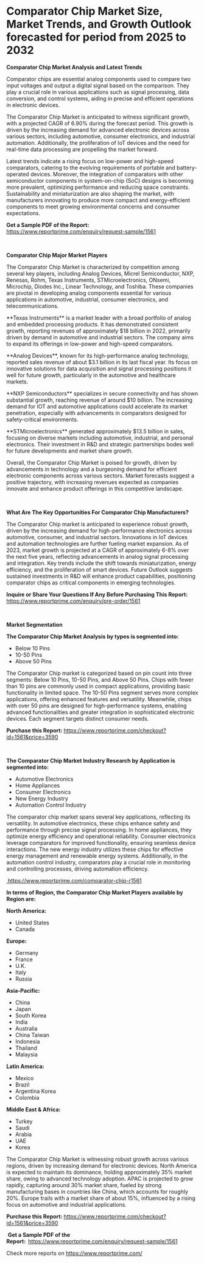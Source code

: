<p><h1>Comparator Chip Market Size, Market Trends, and Growth Outlook forecasted for period from 2025 to 2032</h1></p><p><strong>Comparator Chip Market Analysis and Latest Trends</strong></p>
<p><p>Comparator chips are essential analog components used to compare two input voltages and output a digital signal based on the comparison. They play a crucial role in various applications such as signal processing, data conversion, and control systems, aiding in precise and efficient operations in electronic devices.</p><p>The Comparator Chip Market is anticipated to witness significant growth, with a projected CAGR of 6.90% during the forecast period. This growth is driven by the increasing demand for advanced electronic devices across various sectors, including automotive, consumer electronics, and industrial automation. Additionally, the proliferation of IoT devices and the need for real-time data processing are propelling the market forward.</p><p>Latest trends indicate a rising focus on low-power and high-speed comparators, catering to the evolving requirements of portable and battery-operated devices. Moreover, the integration of comparators with other semiconductor components in system-on-chip (SoC) designs is becoming more prevalent, optimizing performance and reducing space constraints. Sustainability and miniaturization are also shaping the market, with manufacturers innovating to produce more compact and energy-efficient components to meet growing environmental concerns and consumer expectations.</p></p>
<p><strong>Get a Sample PDF of the Report:&nbsp;</strong> <a href="https://www.reportprime.com/enquiry/request-sample/1561?utm_campaign=2866&utm_medium=2&utm_source=Github&utm_content=ia&utm_term=18032025&utm_id=comparator-chip">https://www.reportprime.com/enquiry/request-sample/1561</a></p>
<p>&nbsp;</p>
<p><strong>Comparator Chip Major Market Players</strong></p>
<p><p>The Comparator Chip Market is characterized by competition among several key players, including Analog Devices, Micrel Semiconductor, NXP, Renesas, Rohm, Texas Instruments, STMicroelectronics, ONsemi, Microchip, Diodes Inc., Linear Technology, and Toshiba. These companies are pivotal in developing analog components essential for various applications in automotive, industrial, consumer electronics, and telecommunications.</p><p>**Texas Instruments** is a market leader with a broad portfolio of analog and embedded processing products. It has demonstrated consistent growth, reporting revenues of approximately $18 billion in 2022, primarily driven by demand in automotive and industrial sectors. The company aims to expand its offerings in low-power and high-speed comparators.</p><p>**Analog Devices**, known for its high-performance analog technology, reported sales revenue of about $3.1 billion in its last fiscal year. Its focus on innovative solutions for data acquisition and signal processing positions it well for future growth, particularly in the automotive and healthcare markets.</p><p>**NXP Semiconductors** specializes in secure connectivity and has shown substantial growth, reaching revenue of around $10 billion. The increasing demand for IOT and automotive applications could accelerate its market penetration, especially with advancements in comparators designed for safety-critical environments.</p><p>**STMicroelectronics** generated approximately $13.5 billion in sales, focusing on diverse markets including automotive, industrial, and personal electronics. Their investment in R&D and strategic partnerships bodes well for future developments and market share growth.</p><p>Overall, the Comparator Chip Market is poised for growth, driven by advancements in technology and a burgeoning demand for efficient electronic components across various sectors. Market forecasts suggest a positive trajectory, with increasing revenues expected as companies innovate and enhance product offerings in this competitive landscape.</p></p>
<p>&nbsp;</p>
<p><strong>What Are The Key Opportunities For Comparator Chip Manufacturers?</strong></p>
<p><p>The Comparator Chip market is anticipated to experience robust growth, driven by the increasing demand for high-performance electronics across automotive, consumer, and industrial sectors. Innovations in IoT devices and automation technologies are further fueling market expansion. As of 2023, market growth is projected at a CAGR of approximately 6-8% over the next five years, reflecting advancements in analog signal processing and integration. Key trends include the shift towards miniaturization, energy efficiency, and the proliferation of smart devices. Future Outlook suggests sustained investments in R&D will enhance product capabilities, positioning comparator chips as critical components in emerging technologies.</p></p>
<p><strong>Inquire or Share Your Questions If Any Before Purchasing This Report:</strong> <a href="https://www.reportprime.com/enquiry/pre-order/1561?utm_campaign=2866&utm_medium=2&utm_source=Github&utm_content=ia&utm_term=18032025&utm_id=comparator-chip">https://www.reportprime.com/enquiry/pre-order/1561</a></p>
<p>&nbsp;</p>
<p><strong>Market Segmentation</strong></p>
<p><strong>The Comparator Chip Market Analysis by types is segmented into:</strong></p>
<p><ul><li>Below 10 Pins</li><li>10-50 Pins</li><li>Above 50 Pins</li></ul></p>
<p><p>The Comparator Chip market is categorized based on pin count into three segments: Below 10 Pins, 10-50 Pins, and Above 50 Pins. Chips with fewer than 10 pins are commonly used in compact applications, providing basic functionality in limited space. The 10-50 Pins segment serves more complex applications, offering enhanced features and versatility. Meanwhile, chips with over 50 pins are designed for high-performance systems, enabling advanced functionalities and greater integration in sophisticated electronic devices. Each segment targets distinct consumer needs.</p></p>
<p><strong>Purchase this Report:&nbsp;</strong><a href="https://www.reportprime.com/checkout?id=1561&price=3590&utm_campaign=2866&utm_medium=2&utm_source=Github&utm_content=ia&utm_term=18032025&utm_id=comparator-chip">https://www.reportprime.com/checkout?id=1561&price=3590</a></p>
<p>&nbsp;</p>
<p><strong>The Comparator Chip Market Industry Research by Application is segmented into:</strong></p>
<p><ul><li>Automotive Electronics</li><li>Home Appliances</li><li>Consumer Electronics</li><li>New Energy Industry</li><li>Automation Control Industry</li></ul></p>
<p><p>The comparator chip market spans several key applications, reflecting its versatility. In automotive electronics, these chips enhance safety and performance through precise signal processing. In home appliances, they optimize energy efficiency and operational reliability. Consumer electronics leverage comparators for improved functionality, ensuring seamless device interactions. The new energy industry utilizes these chips for effective energy management and renewable energy systems. Additionally, in the automation control industry, comparators play a crucial role in monitoring and controlling processes, driving automation efficiency.</p></p>
<p><a href="https://www.reportprime.com/comparator-chip-r1561?utm_campaign=2866&utm_medium=2&utm_source=Github&utm_content=ia&utm_term=18032025&utm_id=comparator-chip">&nbsp;https://www.reportprime.com/comparator-chip-r1561</a></p>
<p><strong>In terms of Region, the Comparator Chip Market Players available by Region are:</strong></p>
<p>
    <p> <strong> North America: </strong>
        <ul>
            <li>United States</li>
            <li>Canada</li>
        </ul>
        </p> 
    <p> <strong> Europe: </strong>
        <ul>
            <li>Germany</li>
            <li>France</li>
            <li>U.K.</li>
            <li>Italy</li>
            <li>Russia</li>
        </ul>
        </p> 
    <p> <strong> Asia-Pacific: </strong>
        <ul>
            <li>China</li>
            <li>Japan</li>
            <li>South Korea</li>
            <li>India</li>
            <li>Australia</li>
            <li>China Taiwan</li>
            <li>Indonesia</li>
            <li>Thailand</li>
            <li>Malaysia</li>
        </ul>
        </p> 
    <p> <strong> Latin America: </strong>
        <ul>
            <li>Mexico</li>
            <li>Brazil</li>
            <li>Argentina Korea</li>
            <li>Colombia</li>
        </ul>
        </p> 
    <p> <strong> Middle East & Africa: </strong>
        <ul>
            <li>Turkey</li>
            <li>Saudi</li>
            <li>Arabia</li>
            <li>UAE</li>
            <li>Korea</li>
        </ul>
    </p>
    </p>
<p><p>The Comparator Chip Market is witnessing robust growth across various regions, driven by increasing demand for electronic devices. North America is expected to maintain its dominance, holding approximately 35% market share, owing to advanced technology adoption. APAC is projected to grow rapidly, capturing around 30% market share, fueled by strong manufacturing bases in countries like China, which accounts for roughly 20%. Europe trails with a market share of about 15%, influenced by a rising focus on automotive and industrial applications.</p></p>
<p><strong>Purchase this Report: </strong><a href="https://www.reportprime.com/checkout?id=1561&price=3590&utm_campaign=2866&utm_medium=2&utm_source=Github&utm_content=ia&utm_term=18032025&utm_id=comparator-chip">https://www.reportprime.com/checkout?id=1561&price=3590</a></p>
<p>&nbsp;<strong>Get a Sample PDF of the Report:&nbsp;&nbsp;</strong><a href="https://www.reportprime.com/enquiry/request-sample/1561?utm_campaign=2866&utm_medium=2&utm_source=Github&utm_content=ia&utm_term=18032025&utm_id=comparator-chip">https://www.reportprime.com/enquiry/request-sample/1561</a></p>
<p><strong></strong></p>
<p>Check more reports on <a href="https://www.reportprime.com/?utm_campaign=2866&utm_medium=2&utm_source=Github&utm_content=ia&utm_term=18032025&utm_id=comparator-chip">https://www.reportprime.com/</a></p>